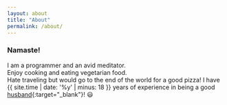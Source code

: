 ```yaml
---
layout: about
title: "About"
permalink: /about/
---
```


### Namaste!
I am a programmer and an avid meditator.  
Enjoy cooking and eating vegetarian food.  
Hate traveling but would go to the end of the world for a good pizza!
I have {{ site.time | date: '%y' | minus: 18 }} years of experience in being a good [husband](https://sweta.rocks){:target="_blank"}! 😃
